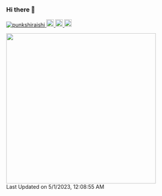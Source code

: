 ### Hi there 👋
<p align="left">
  <a href="https://github.com/punkshiraishi/punkshiraishi/">
    <img src="https://komarev.com/ghpvc/?username=punkshiraishi" alt="punkshiraishi" />
  </a>
  <a href="https://github.com/punkshiraishi">
    <img height="20" src="https://img.shields.io/github/followers/punkshiraishi?label=follow&logo=github&style=flat" />
  </a>
  <a href="http://qiita.com/punkshiraishi">
    <img height="20" src="https://qiita-badge.apiapi.app/s/punkshiraishi/posts.svg" />
  </a>
  <//qiita.com/punkshiraishi">
    <img height="20" src="https://qiita-badge.apiapi.app/s/punkshiraishi/contributions.svg" />
  </a>
</p>
  
<!--START_SECTION:lapras-card-->
<a href="https://lapras.com/public/punkshiraishi" target="_blank" rel="noopener noreferrer"><img src="https://lapras-card-generator.vercel.app/api/svg?e=3.51&b=3.48&i=3.3&b1=%23020E27&b2=%230E5593&i1=%23030E21&i2=%231688BF&l=ja" width="400" ></a>  
Last Updated on 5/1/2023, 12:08:55 AM
<!--END_SECTION:lapras-card-->
